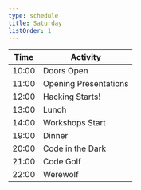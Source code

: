 ```yaml
---
type: schedule
title: Saturday
listOrder: 1
---
```


<style>
    table{
      width:100%;
    }
</style>

| Time  | Activity              |
|-------|-----------------------|
| 10:00 | Doors Open            |
| 11:00 | Opening Presentations |
| 12:00 | Hacking Starts!       |
| 13:00 | Lunch                 |
| 14:00 | Workshops Start       |
| 19:00 | Dinner                |
| 20:00 | Code in the Dark      |
| 21:00 | Code Golf             |
| 22:00 | Werewolf              |